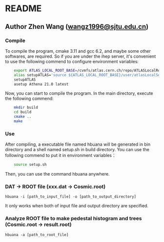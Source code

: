 # README
## Author Zhen Wang (wangz1996@sjtu.edu.cn)

### Compile
To compile the program, cmake 3.11 and gcc 6.2, and maybe some other softwares, are required. So if you are under the ihep server, it's
convenient to use the following commend to configure environment variables:
```bash
    export ATLAS_LOCAL_ROOT_BASE=/cvmfs/atlas.cern.ch/repo/ATLASLocalRootBase
    alias setupATLAS='source ${ATLAS_LOCAL_ROOT_BASE}/user/atlasLocalSetup.sh'
    setupATLAS
    asetup Athena 21.0 latest
```
Now, you can start to compile the program. In the main directory, execute the following commend:
```bash
    mkdir build
    cd build 
    cmake ..
    make 
```
### Use
After compiling, a executable file named hbuana will be generated in bin directory and a shell named setup.sh in build directory. You 
can use the following commend to put it in environment variables：
```bash
    source setup.sh
```
Then, you can use the command hbuana anywhere.





### DAT -> ROOT file (xxx.dat -> Cosmic.root)
    hbuana -i [path_to_input_file] -o [path_to_output_directory]
It only works when both of input file and output directory are specified.
### Analyze ROOT file to make pedestal histogram and trees (Cosmic.root -> result.root)
    hbuana -a [path_to_root_file]
